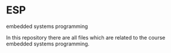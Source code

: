 # ESP
embedded systems programming

In this repository there are all files which are related to the course embedded systems programming.
